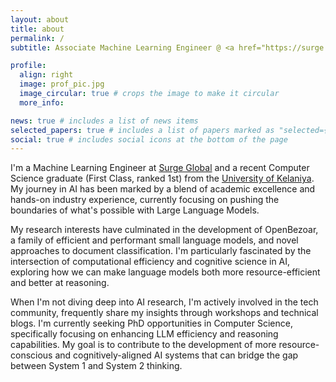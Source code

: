 ```yaml
---
layout: about
title: about
permalink: /
subtitle: Associate Machine Learning Engineer @ <a href="https://surge.global" target="_blank">Surge Global</a>

profile:
  align: right
  image: prof_pic.jpg
  image_circular: true # crops the image to make it circular
  more_info:

news: true # includes a list of news items
selected_papers: true # includes a list of papers marked as "selected={true}"
social: true # includes social icons at the bottom of the page
---
```


I'm a Machine Learning Engineer at [Surge Global](https://surge.global) and a recent Computer Science graduate (First Class, ranked 1st) from the [University of Kelaniya](https://kln.ac.lk/). My journey in AI has been marked by a blend of academic excellence and hands-on industry experience, currently focusing on pushing the boundaries of what's possible with Large Language Models.

My research interests have culminated in the development of OpenBezoar, a family of efficient and performant small language models, and novel approaches to document classification. I'm particularly fascinated by the intersection of computational efficiency and cognitive science in AI, exploring how we can make language models both more resource-efficient and better at reasoning.

When I'm not diving deep into AI research, I'm actively involved in the tech community, frequently share my insights through workshops and technical blogs. I'm currently seeking PhD opportunities in Computer Science, specifically focusing on enhancing LLM efficiency and reasoning capabilities. My goal is to contribute to the development of more resource-conscious and cognitively-aligned AI systems that can bridge the gap between System 1 and System 2 thinking.


